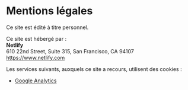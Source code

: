 # Mentions légales

Ce site est édité à titre personnel.

Ce site est hébergé par :  
**Netlify**  
610 22nd Street, Suite 315, 
San Francisco, CA 94107  
https://www.netlify.com 

Les services suivants, auxquels ce site a recours, utilisent des cookies :

* [Google Analytics](https://developers.google.com/analytics/devguides/collection/analyticsjs/cookie-usage)